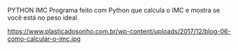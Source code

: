 PYTHON IMC
Programa feito com Python que calcula o IMC e mostra se você está no peso ideal.

https://www.plasticadosonho.com.br/wp-content/uploads/2017/12/blog-06-como-calcular-o-imc.jpg
